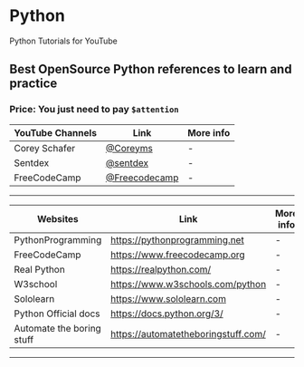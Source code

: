 # Python
Python Tutorials for YouTube

## Best OpenSource Python references to learn and practice

### Price: You just need to pay **`$attention`**

| YouTube Channels | Link | More info |
|-|-|-|
|Corey Schafer|[@Coreyms](https://www.youtube.com/c/Coreyms)|-|
|Sentdex|[@sentdex](https://www.youtube.com/c/sentdex)|-|
|FreeCodeCamp|[@Freecodecamp](https://www.youtube.com/c/Freecodecamp)|-|

---

| Websites | Link | More info |
|-|-|-|
|PythonProgramming|https://pythonprogramming.net|-|
|FreeCodeCamp|https://www.freecodecamp.org|-|
|Real Python|https://realpython.com/|-|
|W3school|https://www.w3schools.com/python|-|
|Sololearn|https://www.sololearn.com|-|
|Python Official docs| https://docs.python.org/3/ | - |
|Automate the boring stuff|https://automatetheboringstuff.com/|-|
---
